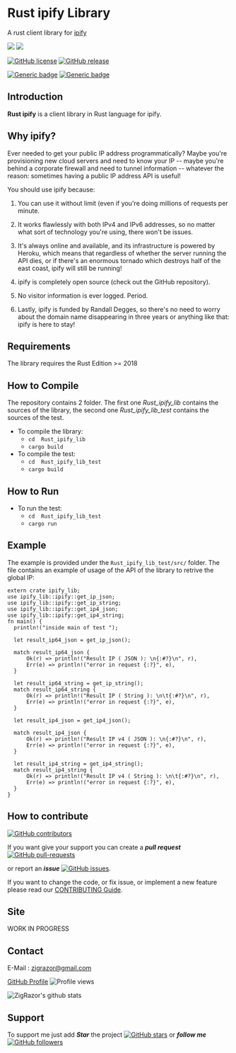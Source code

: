 # Rust ipify Library
A rust client library for [ipify](https://www.ipify.org/)

<img src="https://img.shields.io/badge/rust%20-%2300599C.svg?&style=for-the-badge&logo=rust%2B%2B&ogoColor=white"/> <img src="https://img.shields.io/badge/github%20-%23121011.svg?&style=for-the-badge&logo=github&logoColor=white"/>

[![GitHub license](https://img.shields.io/github/license/ZigRazor/rust_ipify.svg)](https://github.com/ZigRazor/rust_ipify/blob/master/LICENSE)
[![GitHub release](https://img.shields.io/github/release/ZigRazor/rust_ipify.svg)](https://GitHub.com/ZigRazor/CXXGraph/releases/)

[![Generic badge](https://img.shields.io/badge/Build-Passed-Green.svg)](https://shields.io/) [![Generic badge](https://img.shields.io/badge/UnitTest-Passed-Green.svg)](https://shields.io/)

## Introduction

**Rust ipify** is a client library in Rust language for ipify.   

## Why ipify?
Ever needed to get your public IP address programmatically?
Maybe you're provisioning new cloud servers and need to know your IP -- maybe you're behind a corporate firewall and need to tunnel information -- whatever the reason: sometimes having a public IP address API is useful!

You should use ipify because:

 1. You can use it without limit (even if you're doing millions of requests per minute.

 2. It works flawlessly with both IPv4 and IPv6 addresses, so no matter what sort of technology you're using, there won't be issues.

 3. It's always online and available, and its infrastructure is powered by Heroku, which means that regardless of whether the server running the API dies, or if there's an enormous tornado which destroys half of the east coast, ipify will still be running!

 4. ipify is completely open source (check out the GitHub repository).

 5. No visitor information is ever logged. Period.

 6. Lastly, ipify is funded by Randall Degges, so there's no need to worry about the domain name disappearing in three years or anything like that: ipify is here to stay!

## Requirements

The library requires the Rust Edition >= 2018

## How to Compile

The repository contains 2 folder. The first one *Rust_ipify_lib* contains the sources of the library, the second one *Rust_ipify_lib_test* contains the sources of the test.
- To compile the library:
  - `cd  Rust_ipify_lib`
  - `cargo build`
- To compile the test:
  - `cd  Rust_ipify_lib_test`
  - `cargo build`

## How to Run

- To run the test:
  - `cd  Rust_ipify_lib_test`
  - `cargo run`

## Example

The example is provided under the `Rust_ipify_lib_test/src/` folder.
The file contains an example of usage of the API of the library to retrive the global IP:
    
    
    extern crate ipify_lib;
    use ipify_lib::ipify::get_ip_json;
    use ipify_lib::ipify::get_ip_string;
    use ipify_lib::ipify::get_ip4_json;
    use ipify_lib::ipify::get_ip4_string;
    fn main() {
      println!("inside main of test ");

      let result_ip64_json = get_ip_json();

      match result_ip64_json {
          Ok(r) => println!("Result IP ( JSON ): \n{:#?}\n", r),
          Err(e) => println!("error in request {:?}", e),
      }

      let result_ip64_string = get_ip_string();
      match result_ip64_string {
          Ok(r) => println!("Result IP ( String ): \n\t{:#?}\n", r),
          Err(e) => println!("error in request {:?}", e),
      }

      let result_ip4_json = get_ip4_json();

      match result_ip4_json {
          Ok(r) => println!("Result IP v4 ( JSON ): \n{:#?}\n", r),
          Err(e) => println!("error in request {:?}", e),
      }

      let result_ip4_string = get_ip4_string();
      match result_ip4_string {
          Ok(r) => println!("Result IP v4 ( String ): \n\t{:#?}\n", r),
          Err(e) => println!("error in request {:?}", e),
      }
    }
    
    

## How to contribute 
[![GitHub contributors](https://img.shields.io/github/contributors/ZigRazor/rust_ipify.svg)](https://GitHub.com/ZigRazor/rust_ipify/graphs/contributors/)

If you want give your support you can create a ***pull request***   [![GitHub pull-requests](https://img.shields.io/github/issues-pr/ZigRazor/rust_ipify.svg)](https://GitHub.com/ZigRazor/rust_ipify/pull/) 

or report an ***issue***  [![GitHub issues](https://img.shields.io/github/issues/ZigRazor/rust_ipify.svg)](https://GitHub.com/ZigRazor/rust_ipify/issues/).

If you want to change the code, or fix issue, or implement a new feature please read our [CONTRIBUTING Guide](https://github.com/ZigRazor/rust_ipify/blob/master/CONTRIBUTING.md).

## Site

WORK IN PROGRESS

## Contact
E-Mail : zigrazor@gmail.com

[GitHub Profile](https://github.com/ZigRazor) ![Profile views](https://gpvc.arturio.dev/ZigRazor)

![ZigRazor's github stats](https://github-readme-stats.vercel.app/api?username=ZigRazor&show_icons=true&title_color=fff&icon_color=79ff97&text_color=9f9f9f&bg_color=151515)

## Support
To support me just add ***Star*** the project  [![GitHub stars](https://img.shields.io/github/stars/ZigRazor/rust_ipify.svg?style=social&label=Star&maxAge=2592000)](https://GitHub.com/ZigRazor/rust_ipify/stargazers/) or ***follow me***  [![GitHub followers](https://img.shields.io/github/followers/ZigRazor.svg?style=social&label=Follow&maxAge=2592000)](https://github.com/ZigRazor?tab=followers)
